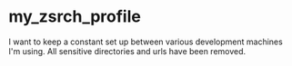 # my_zsrch_profile
I want to keep a constant set up between various development machines I'm using. All sensitive directories and urls have been removed.
